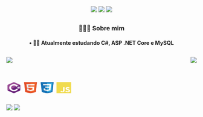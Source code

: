 
<div align="center"> 
   <img src="https://github.com/TheDudeThatCode/TheDudeThatCode/blob/master/Assets/Developer.gif" width="100">
   <img src="https://readme-typing-svg.herokuapp.com/?lines=Olá,+seja+bem-vindo!+✌🏻;Eu+sou+o+Matheus...;+Prazer+em+conhecê-lo!&center=true&size=30">
   <img src="https://media2.giphy.com/media/QssGEmpkyEOhBCb7e1/giphy.gif?cid=ecf05e47a0n3gi1bfqntqmob8g9aid1oyj2wr3ds3mg700bl&rid=giphy.gif" width = 80px>
</div>
 
##

<h3 align="center">
 <b>🧑🏻‍💻 Sobre mim </b>
</h3>

<h4>
 <p align="center">    
     &bull; 👩‍💻 Atualmente estudando C#, ASP .NET Core e MySQL</br>
 </p>
</h4>

##

<div>
  <img height="180em" src="https://github-readme-stats.vercel.app/api/top-langs/?username=matheusfas7&show_icons=true&layout=compact&theme=tokyonight"/>
  <img align="right" height="180em" src="https://github-readme-stats.vercel.app/api?username=matheusfas7&show_icons=true&theme=tokyonight"/> 
</div>

##
 
 <div style="display: inline_block"><br>
  <img align="center" alt="Csharp" height="30" width="40" src="https://raw.githubusercontent.com/devicons/devicon/master/icons/csharp/csharp-original.svg">
  <img align="center" alt="HTML" height="30" width="40" src="https://raw.githubusercontent.com/devicons/devicon/master/icons/html5/html5-original.svg">
  <img align="center" alt="CSS" height="30" width="40" src="https://raw.githubusercontent.com/devicons/devicon/master/icons/css3/css3-original.svg">
  <img align="center" alt="Js" height="30" width="40" src="https://raw.githubusercontent.com/devicons/devicon/master/icons/javascript/javascript-plain.svg">
</div>

##

<div> 
  <a href = "mailto:matheusfariaangelisilva@gmail.com"><img src="https://img.shields.io/badge/-Gmail-%23333?style=for-the-badge&logo=gmail&logoColor=white" target="_blank"></a>
  <a href="https://www.linkedin.com/in/matheusfas7" target="_blank"><img src="https://img.shields.io/badge/-LinkedIn-%230077B5?style=for-the-badge&logo=linkedin&logoColor=white" target="_blank"></a> 
</div>


